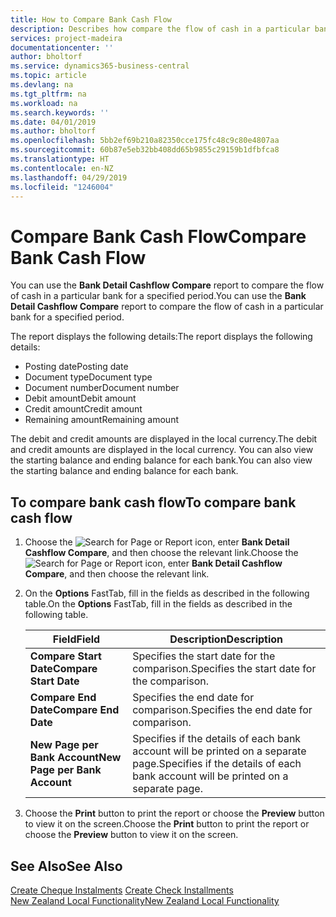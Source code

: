```yaml
---
title: How to Compare Bank Cash Flow
description: Describes how compare the flow of cash in a particular bank for a specified period.
services: project-madeira
documentationcenter: ''
author: bholtorf
ms.service: dynamics365-business-central
ms.topic: article
ms.devlang: na
ms.tgt_pltfrm: na
ms.workload: na
ms.search.keywords: ''
ms.date: 04/01/2019
ms.author: bholtorf
ms.openlocfilehash: 5bb2ef69b210a82350cce175fc48c9c80e4807aa
ms.sourcegitcommit: 60b87e5eb32bb408dd65b9855c29159b1dfbfca8
ms.translationtype: HT
ms.contentlocale: en-NZ
ms.lasthandoff: 04/29/2019
ms.locfileid: "1246004"
---
```

# <a name="compare-bank-cash-flow"></a><span data-ttu-id="e5f9f-103">Compare Bank Cash Flow</span><span class="sxs-lookup"><span data-stu-id="e5f9f-103">Compare Bank Cash Flow</span></span>
<span data-ttu-id="e5f9f-104">You can use the **Bank Detail Cashflow Compare** report to compare the flow of cash in a particular bank for a specified period.</span><span class="sxs-lookup"><span data-stu-id="e5f9f-104">You can use the **Bank Detail Cashflow Compare** report to compare the flow of cash in a particular bank for a specified period.</span></span>  

 <span data-ttu-id="e5f9f-105">The report displays the following details:</span><span class="sxs-lookup"><span data-stu-id="e5f9f-105">The report displays the following details:</span></span>  

-   <span data-ttu-id="e5f9f-106">Posting date</span><span class="sxs-lookup"><span data-stu-id="e5f9f-106">Posting date</span></span>  
-   <span data-ttu-id="e5f9f-107">Document type</span><span class="sxs-lookup"><span data-stu-id="e5f9f-107">Document type</span></span>  
-   <span data-ttu-id="e5f9f-108">Document number</span><span class="sxs-lookup"><span data-stu-id="e5f9f-108">Document number</span></span>  
-   <span data-ttu-id="e5f9f-109">Debit amount</span><span class="sxs-lookup"><span data-stu-id="e5f9f-109">Debit amount</span></span>  
-   <span data-ttu-id="e5f9f-110">Credit amount</span><span class="sxs-lookup"><span data-stu-id="e5f9f-110">Credit amount</span></span>  
-   <span data-ttu-id="e5f9f-111">Remaining amount</span><span class="sxs-lookup"><span data-stu-id="e5f9f-111">Remaining amount</span></span>  

<span data-ttu-id="e5f9f-112">The debit and credit amounts are displayed in the local currency.</span><span class="sxs-lookup"><span data-stu-id="e5f9f-112">The debit and credit amounts are displayed in the local currency.</span></span> <span data-ttu-id="e5f9f-113">You can also view the starting balance and ending balance for each bank.</span><span class="sxs-lookup"><span data-stu-id="e5f9f-113">You can also view the starting balance and ending balance for each bank.</span></span>  

## <a name="to-compare-bank-cash-flow"></a><span data-ttu-id="e5f9f-114">To compare bank cash flow</span><span class="sxs-lookup"><span data-stu-id="e5f9f-114">To compare bank cash flow</span></span>  

1.  <span data-ttu-id="e5f9f-115">Choose the ![Search for Page or Report](../../media/ui-search/search_small.png "Search for Page or Report icon") icon, enter **Bank Detail Cashflow Compare**, and then choose the relevant link.</span><span class="sxs-lookup"><span data-stu-id="e5f9f-115">Choose the ![Search for Page or Report](../../media/ui-search/search_small.png "Search for Page or Report icon") icon, enter **Bank Detail Cashflow Compare**, and then choose the relevant link.</span></span>  
2.  <span data-ttu-id="e5f9f-116">On the **Options** FastTab, fill in the fields as described in the following table.</span><span class="sxs-lookup"><span data-stu-id="e5f9f-116">On the **Options** FastTab, fill in the fields as described in the following table.</span></span>  

    |<span data-ttu-id="e5f9f-117">Field</span><span class="sxs-lookup"><span data-stu-id="e5f9f-117">Field</span></span>|<span data-ttu-id="e5f9f-118">Description</span><span class="sxs-lookup"><span data-stu-id="e5f9f-118">Description</span></span>|  
    |---------------------------------|---------------------------------------|  
    |<span data-ttu-id="e5f9f-119">**Compare Start Date**</span><span class="sxs-lookup"><span data-stu-id="e5f9f-119">**Compare Start Date**</span></span>|<span data-ttu-id="e5f9f-120">Specifies the start date for the comparison.</span><span class="sxs-lookup"><span data-stu-id="e5f9f-120">Specifies the start date for the comparison.</span></span>|  
    |<span data-ttu-id="e5f9f-121">**Compare End Date**</span><span class="sxs-lookup"><span data-stu-id="e5f9f-121">**Compare End Date**</span></span>|<span data-ttu-id="e5f9f-122">Specifies the end date for comparison.</span><span class="sxs-lookup"><span data-stu-id="e5f9f-122">Specifies the end date for comparison.</span></span>|  
    |<span data-ttu-id="e5f9f-123">**New Page per Bank Account**</span><span class="sxs-lookup"><span data-stu-id="e5f9f-123">**New Page per Bank Account**</span></span>|<span data-ttu-id="e5f9f-124">Specifies if the details of each bank account will be printed on a separate page.</span><span class="sxs-lookup"><span data-stu-id="e5f9f-124">Specifies if the details of each bank account will be printed on a separate page.</span></span>|  

3.  <span data-ttu-id="e5f9f-125">Choose the **Print** button to print the report or choose the **Preview** button to view it on the screen.</span><span class="sxs-lookup"><span data-stu-id="e5f9f-125">Choose the **Print** button to print the report or choose the **Preview** button to view it on the screen.</span></span>  

## <a name="see-also"></a><span data-ttu-id="e5f9f-126">See Also</span><span class="sxs-lookup"><span data-stu-id="e5f9f-126">See Also</span></span>  
 <span data-ttu-id="e5f9f-127">[Create Cheque Instalments](how-to-create-check-installments.md) </span><span class="sxs-lookup"><span data-stu-id="e5f9f-127">[Create Check Installments](how-to-create-check-installments.md) </span></span>  
 [<span data-ttu-id="e5f9f-128">New Zealand Local Functionality</span><span class="sxs-lookup"><span data-stu-id="e5f9f-128">New Zealand Local Functionality</span></span>](new-zealand-local-functionality.md)
